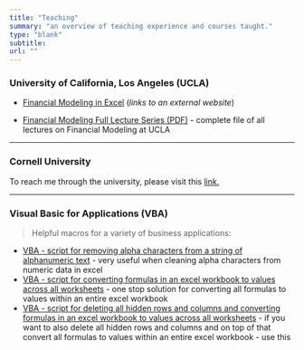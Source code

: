 ```yaml
---
title: "Teaching"
summary: "an overview of teaching experience and courses taught."
type: "blank"
subtitle: 
url: ""
---
```


### University of California, Los Angeles (UCLA)

- [Financial Modeling in Excel](https://sites.google.com/g.ucla.edu/ucla-financial-modeling/home) (*links to an external website*)

- [Financial Modeling Full Lecture Series (PDF)](Financial_Modeling_Workshop_by_Leon_Shpaner-Full_Lecture_Series.pdf) - complete file of all lectures on Financial Modeling at UCLA

---

### Cornell University

To reach me through the university, please visit this [link.](https://www.cornell.edu/search/people.cfm?netid=ls799/)

--- 
### Visual Basic for Applications (VBA)
> Helpful macros for a variety of business applications:

- [VBA - script for removing alpha characters from a string of alphanumeric text](/teaching/post/VBA/RemoveAlphas/) - very useful when cleaning alpha characters from numeric data in excel
- [VBA - script for converting formulas in an excel workbook to values across all worksheets](/teaching/post/VBA/ConvertToValuesAcrossWorksheets/) - one stop solution for converting all formulas to values within an entire excel workbook
- [VBA - script for deleting all hidden rows and columns and converting formulas in an excel workbook to values across all worksheets](/teaching/post/VBA/DeleteHidden_ConvertToValuesAcrossWorksheets/) - if you want to also delete all hidden rows and columns and on top of that convert all formulas to values within an entire excel workbook - use this 
